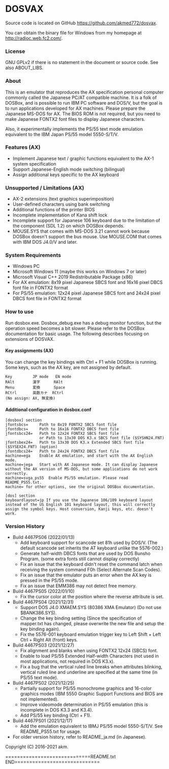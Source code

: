 DOSVAX
=======

Source code is located on GitHub <https://github.com/akmed772/dosvax>.

You can obtain the binary file for Windows from my homepage at <http://radioc.web.fc2.com/>.

### License

GNU GPLv2 if there is no statement in the document or source code. See also ABOUT_LIBS.

### About

This is an emulator that reproduces the AX specification personal computer commonly called the Japanese PC/AT compatible machine. It is a folk of DOSBox, and is possible to run IBM PC software and DOS/V, but the goal is to run applications developed for AX machines. Please prepare the Japanese MS-DOS for AX. The BIOS ROM is not required, but you need to make Japanese FONTX2 font files to display Japanese characters.

Also, it experimentally implements the PS/55 text mode emulation equivalent to the IBM Japan PS/55 model 5550-S/T/V.

### Features (AX)

* Implement Japanese text / graphic functions equivalent to the AX-1 system specification
* Support Japanese-English mode switching (bilingual)
* Assign additional keys specific to the AX keyboard

### Unsupported / Limitations (AX)

* AX-2 extensions (text graphics superimposition)
* User-defined characters using bank switching
* Additional functions of the printer BIOS
* Incomplete implementation of Kana shift lock
* Incomplete support for Japanese 106 keyboard due to the limitation of the component (SDL 1.2) on which DOSBox depends.
* MOUSE.SYS that comes with MS-DOS 3.21 cannot work because DOSBox doesn't support the bus mouse. Use MOUSE.COM that comes with IBM DOS J4.0/V and later.

### System Requirements

* Windows PC
* Microsoft Windows 11 (maybe this works on Windows 7 or later)
* Microsoft Visual C++ 2019 Redistributable Package (x86)
* For AX emulation: 8x19 pixel Japanese SBCS font and 16x16 pixel DBCS font file in FONTX2 format
* For PS/55 emulation: 12x24 pixel Japanese SBCS font and 24x24 pixel DBCS font file in FONTX2 format

### How to use

Run dosbox.exe. Dosbox_debug.exe has a debug monitor function, but the operation speed becomes a bit slower. Please refer to the DOSBox documentation for basic usage. The following describes focusing on extensions of DOSVAX.

#### Key assignments (AX)

You can change the key bindings with Ctrl + F1 while DOSBox is running. Some keys, such as the AX key, are not assigned by default.

```
Key         JP mode   EN mode
RAlt        漢字      RAlt
Menu        変換      Space
RCtrl       英数カナ  RCtrl
(No assign: AX, 無変換)
```

#### Additional configuration in dosbox.conf

```
[dosbox] section
jfontsbcs=     Path to 8x19 FONTX2 SBCS font file
jfontdbcs=     Path to 16x16 FONTX2 DBCS font file
jfontsbcs24=   Path to 12x24 FONTX2 SBCS font file
               or Path to 13x30 DOS K3.x SBCS font file ($SYSHN24.FNT)
jfontsbex24=   Path to 13x30 DOS K3.x Extended SBCS font file ($SYSEX24.FNT) (option)
jfontdbcs24=   Path to 24x24 FONTX2 DBCS font file
machine=ega    Enable AX emulation, and start with the AX English mode.
machine=jega   Start with AX Japanese mode. It can display Japanese without the AX version of MS-DOS, but some applications do not work correctly.
machine=svga_ps55  Enable PS/55 emulation. Please read README_PS55.txt.
machine= for other options, see the original DOSBox documentation.

[dos] section
keyboardlayout=jp If you use the Japanese 106/109 keyboard layout instead of the US English 101 keyboard layout, this will correctly assign the symbol keys. Host conversion, Kanji keys, etc. doesn't work.
```

### Version History

* Build 4467PS06 (2022/01/13)
  - Add keyboard support for scancode set 81h used by DOS/V. (The default scancode set inherits the AT keyboard unlike the 5576-002.)
  - Generate half-width DBCS fonts that are used by DOS Bunsho Program. (some extra fonts still cannot display correctly)
  - Fix an issue that the keyboard didn't reset the command latch when receiving the system command F0h (Select Alternate Scan Codes).
  - Fix an issue that the emulator puts an error when the AX key is pressed in the PS/55 mode.
  - Fix an issue that EMM386 may not detect free memory.
* Build 4467PS05 (2022/01/10)
  - Fix the cursor color at the position where the reverse attribute is set.
* Build 4467PS04 (2021/12/31)
  - Support DOS J4.0 XMAEM.SYS (80386 XMA Emulator) (Do not use $BANK386.SYS).
  - Change the key binding setting (Since the specification of mapper.txt has changed, please overwrite the new file and setup the key binding again).
  - Fix the 5576-001 keyboard emulation trigger key to Left Shift + Left Ctrl + Right Alt (front) keys.
* Build 4467PS03 (2021/12/27)
  - Fix alignment and blanks when using FONTX2 12x24 (SBCS) font.
  - Enable to load PS/55 Extended Half-width Characters (not used in most applications, not required in DOS K3.x).
  - Fix a bug that the vertical ruled line breaks when attributes blinking, vertical ruled line and underline are specified at the same time (in PS/55 text mode).
* Build 4467PS02 (2021/12/25)
  - Partially support for PS/55 monochrome graphics and 16-color graphics modes (IBM 5550 Graphic Support Functions and BIOS are not implemented).
  - Improve videomode determination in PS/55 emulation (this is incomplete in DOS K3.3 and K3.4).
  - Add PS/55 key binding (Ctrl + F1).
* Build 4467PS01 (2021/12/17)
  - Add the emulation equivalent to IBMJ PS/55 model 5550-S/T/V. See README_PS55.txt for usage.
* For older version history, refer to README_ja.md (in Japanese).

Copyright (C) 2016-2021 akm.

=============================README.txt END=============================